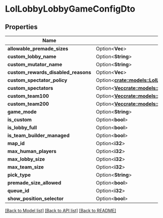 # LolLobbyLobbyGameConfigDto

## Properties

Name | Type | Description | Notes
------------ | ------------- | ------------- | -------------
**allowable_premade_sizes** | Option<**Vec<i32>**> |  | [optional]
**custom_lobby_name** | Option<**String**> |  | [optional]
**custom_mutator_name** | Option<**String**> |  | [optional]
**custom_rewards_disabled_reasons** | Option<**Vec<String>**> |  | [optional]
**custom_spectator_policy** | Option<[**crate::models::LolLobbyQueueCustomGameSpectatorPolicy**](LolLobbyQueueCustomGameSpectatorPolicy.md)> |  | [optional]
**custom_spectators** | Option<[**Vec<crate::models::LolLobbyLobbyParticipantDto>**](LolLobbyLobbyParticipantDto.md)> |  | [optional]
**custom_team100** | Option<[**Vec<crate::models::LolLobbyLobbyParticipantDto>**](LolLobbyLobbyParticipantDto.md)> |  | [optional]
**custom_team200** | Option<[**Vec<crate::models::LolLobbyLobbyParticipantDto>**](LolLobbyLobbyParticipantDto.md)> |  | [optional]
**game_mode** | Option<**String**> |  | [optional]
**is_custom** | Option<**bool**> |  | [optional]
**is_lobby_full** | Option<**bool**> |  | [optional]
**is_team_builder_managed** | Option<**bool**> |  | [optional]
**map_id** | Option<**i32**> |  | [optional]
**max_human_players** | Option<**i32**> |  | [optional]
**max_lobby_size** | Option<**i32**> |  | [optional]
**max_team_size** | Option<**i32**> |  | [optional]
**pick_type** | Option<**String**> |  | [optional]
**premade_size_allowed** | Option<**bool**> |  | [optional]
**queue_id** | Option<**i32**> |  | [optional]
**show_position_selector** | Option<**bool**> |  | [optional]

[[Back to Model list]](../README.md#documentation-for-models) [[Back to API list]](../README.md#documentation-for-api-endpoints) [[Back to README]](../README.md)



